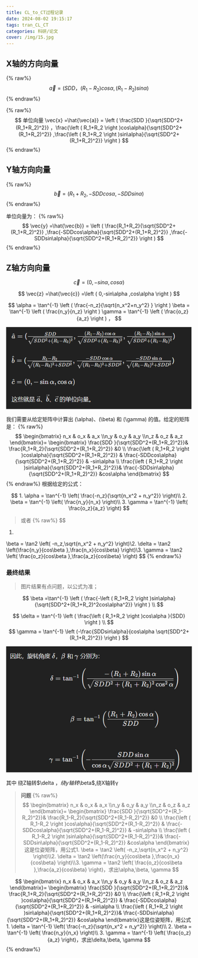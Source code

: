 ```yaml
---
title: CL_to_CT过程记录
date: 2024-08-02 19:15:17
tags: tran_CL_CT
categories: 科研/论文
cover: /img/15.jpg
---
```


<script>
MathJax = {
  tex: {
    inlineMath: [['$', '$'], ['\\(', '\\)']]
  }
};
</script>
<script id="MathJax-script" async
  src="https://cdn.jsdelivr.net/npm/mathjax@3/es5/tex-chtml.js">
</script>



## X轴的方向向量
{% raw%}
$$
\vec{a} = \left ( SDD，\left ( R_1-R_2 \right )cos\alpha ,\left ( R_1- R_2 \right ) sin\alpha \right )
$$
{% endraw%}

{% raw%}
$$
单位向量
\vec{x} =\hat{\vec{a}} = \left ( \frac{SDD }{\sqrt{SDD^2+(R_1+R_2)^2}} ，\frac{\left ( R_1+R_2 \right )cos\alpha}{\sqrt{SDD^2+(R_1+R_2)^2}}  ,\frac{\left ( R_1+R_2 \right )sin\alpha}{\sqrt{SDD^2+(R_1+R_2)^2}} \right )
$$
{% endraw%}


## Y轴方向向量
{% raw%}
$$
\vec{b} = \left ( R_1+R_2,-SDDcos\alpha ,-SDDsin\alpha  \right )
$$
{% endraw%}


单位向量为：
{% raw%}
$$
\vec{y} =\hat{\vec{b}}  = \left ( \frac{R_1+R_2}{\sqrt{SDD^2+(R_1+R_2)^2}} ,\frac{-SDDcos\alpha}{\sqrt{SDD^2+(R_1+R_2)^2}}  ,\frac{-SDDsin\alpha}{\sqrt{SDD^2+(R_1+R_2)^2}}  \right )
$$
{% endraw%}
## Z轴方向向量

$$
\vec{c} =\left ( 0,-sin\alpha ,cos\alpha  \right )
$$


$$
\vec{z} =\hat{\vec{c}} =\left ( 0,-sin\alpha ,cos\alpha  \right )
$$


$$
\alpha = \tan^{-1} \left ( \frac{-n_z}{\sqrt{n_x^2+n_y^2} }  \right ) \beta = \tan^{-1} \left ( \frac{n_y}{n_z}  \right ) \gamma = \tan^{-1} \left ( \frac{o_z}{a_z}  \right ) ，
$$

![alt text](image-1.png)

我们需要从给定矩阵中计算出 \(\alpha\)、\(\beta\) 和 \(\gamma\) 的值。给定的矩阵是：
{% raw%}
$$
\begin{bmatrix} n_x & o_x & a_x \\n_y & o_y & a_y \\n_z & o_z & a_z \end{bmatrix}= \begin{bmatrix}  \frac{SDD }{\sqrt{SDD^2+(R_1+R_2)^2}}& \frac{R_1+R_2}{\sqrt{SDD^2+(R_1+R_2)^2}} &0 \\  \frac{\left ( R_1+R_2 \right )cos\alpha}{\sqrt{SDD^2+(R_1+R_2)^2}} & \frac{-SDDcos\alpha}{\sqrt{SDD^2+(R_1+R_2)^2}} & -sin\alpha \\  \frac{\left ( R_1+R_2 \right )sin\alpha}{\sqrt{SDD^2+(R_1+R_2)^2}}& \frac{-SDDsin\alpha}{\sqrt{SDD^2+(R_1+R_2)^2}} &cos\alpha \end{bmatrix}
$$
{% endraw%}
根据给定的公式：

$$
1.
 \alpha = \tan^{-1} \left( \frac{-n_z}{\sqrt{n_x^2 + n_y^2}} \right)\\
2. \beta = \tan^{-1} \left( \frac{n_y}{n_x} \right)\\
3. \gamma = \tan^{-1} \left( \frac{o_z}{a_z} \right)
$$

> 或者
{% raw%}
$$
1. 
\beta = \tan2 \left( -n_z,\sqrt{n_x^2 + n_y^2} \right)\\2. \delta  = \tan2 \left(\frac{n_y}{cos\beta },\frac{n_x}{cos\beta}   \right)\\3. \gamma = \tan2 \left( \frac{o_z}{cos\beta },\frac{a_z}{cos\beta} \right)
$$
{% endraw%}


### 最终结果

> 图片结果有点问题，以公式为准；

$$
\beta =\tan^{-1} \left ( \frac{-\left ( R_1+R_2 \right )sin\alpha}{\sqrt{SDD^2+(R_1+R_2)^2cos\alpha^2}} \right ) \\
$$

$$
\delta = \tan^{-1} \left ( \frac{\left ( R_1+R_2  \right )cos\alpha }{SDD}  \right ) \\
$$
$$
\gamma = \tan^{-1} \left (-\frac{SDDsin\alpha}{cos\alpha \sqrt{SDD^2+(R_1+R_2)^2}}  \right )
$$

![alt text](image.png)

其中 绕Z轴转$\delta $，绕y轴转$\beta$,绕X轴转γ

> **问题**
{% raw%}
$$
\begin{bmatrix} n_x & o_x & a_x \\n_y & o_y & a_y \\n_z & o_z & a_z \end{bmatrix}= \begin{bmatrix}  \frac{SDD }{\sqrt{SDD^2+(R_1-R_2)^2}}& \frac{R_1-R_2}{\sqrt{SDD^2+(R_1-R_2)^2}} &0 \\  \frac{\left ( R_1-R_2 \right )cos\alpha}{\sqrt{SDD^2+(R_1-R_2)^2}} & \frac{-SDDcos\alpha}{\sqrt{SDD^2+(R_1-R_2)^2}} & -sin\alpha \\  \frac{\left ( R_1-R_2 \right )sin\alpha}{\sqrt{SDD^2+(R_1-R_2)^2}}& \frac{-SDDsin\alpha}{\sqrt{SDD^2+(R_1-R_2)^2}} &cos\alpha \end{bmatrix}这是位姿矩阵，用公式1. \beta = \tan2 \left( -n_z,\sqrt{n_x^2 + n_y^2} \right)\\2. \delta = \tan2 \left(\frac{n_y}{cos\beta },\frac{n_x}{cos\beta}   \right)\\3. \gamma = \tan2 \left( \frac{o_z}{cos\beta },\frac{a_z}{cos\beta} \right)，求出\alpha,\beta, \gamma 
$$

$$
\begin{bmatrix} n_x & o_x & a_x \\n_y & o_y & a_y \\n_z & o_z & a_z \end{bmatrix}= \begin{bmatrix}  \frac{SDD }{\sqrt{SDD^2+(R_1+R_2)^2}}& \frac{R_1+R_2}{\sqrt{SDD^2+(R_1+R_2)^2}} &0 \\  \frac{\left ( R_1+R_2 \right )cos\alpha}{\sqrt{SDD^2+(R_1+R_2)^2}} & \frac{-SDDcos\alpha}{\sqrt{SDD^2+(R_1+R_2)^2}} & -sin\alpha \\  \frac{\left ( R_1+R_2 \right )sin\alpha}{\sqrt{SDD^2+(R_1+R_2)^2}}& \frac{-SDDsin\alpha}{\sqrt{SDD^2+(R_1+R_2)^2}} &cos\alpha \end{bmatrix}这是位姿矩阵，用公式1. \delta = \tan^{-1} \left( \frac{-n_z}{\sqrt{n_x^2 + n_y^2}} \right)\\
2. \beta = \tan^{-1} \left( \frac{n_y}{n_x} \right)\\
3. \gamma = \tan^{-1} \left( \frac{o_z}{a_z} \right)，求出\delta,\beta, \gamma
$$
{% endraw%}
